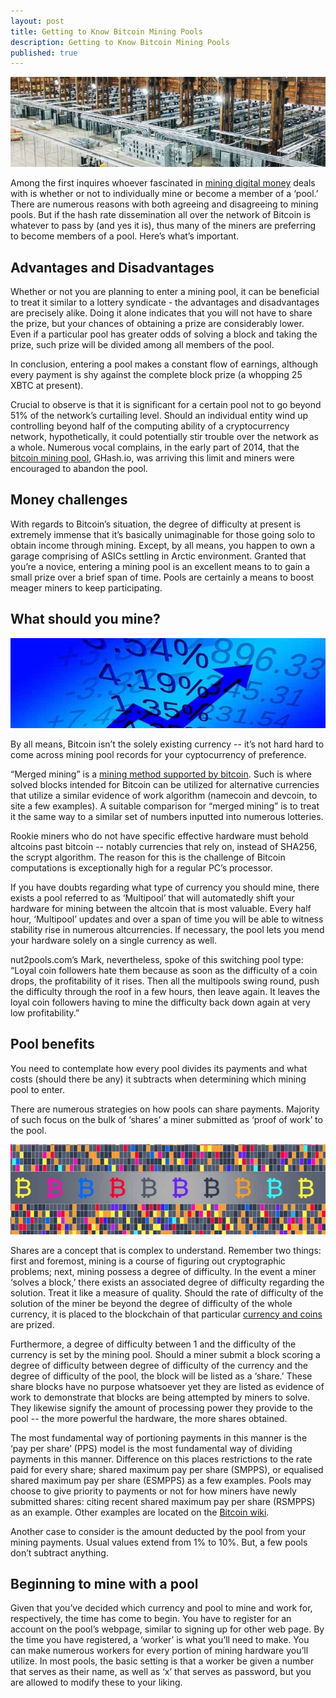 ```yaml
---
layout: post
title: Getting to Know Bitcoin Mining Pools
description: Getting to Know Bitcoin Mining Pools
published: true
---
```


<center><img src="/images/mining-pools-1.jpg" alt="bitcoin mining pools"/></center>

Among the first inquires whoever fascinated in <a href="/gold-bullion-buying-with-bitcoin/">mining digital money</a> deals with is whether or not to individually mine or become a member of a ‘pool.’ There are numerous reasons with both agreeing and disagreeing to mining pools. But if the hash rate dissemination all over the network of Bitcoin is whatever to pass by (and yes it is), thus many of the miners are preferring to become members of a pool. Here’s what’s important. 

<h2>Advantages and Disadvantages</h2>

Whether or not you are planning to enter a mining pool, it can be beneficial to treat it similar to a lottery syndicate - the advantages and disadvantages are precisely alike. Doing it alone indicates that you will not have to share the prize, but your chances of obtaining a prize are considerably lower. Even if a particular pool has greater odds of solving a block and taking the prize, such prize will be divided among all members of the pool. 

In conclusion, entering a pool makes a constant flow of earnings, although every payment is shy against the complete block prize (a whopping 25 XBTC at present).

Crucial to observe is that it is significant for a certain pool not to go beyond 51% of the network’s curtailing level. Should an individual entity wind up controlling beyond half of the computing ability of a cryptocurrency network, hypothetically, it could potentially stir trouble over the network as a whole.  Numerous vocal complains, in the early part of 2014,  that the <a href="/online-bitcoin-trading-steps-on-how-to-make-a-formidable-income-in-bitcoin-trading/">bitcoin mining pool</a>, GHash.io, was arriving this limit and miners were encouraged to abandon the pool. 

<h2>Money challenges</h2>

With regards to Bitcoin’s situation, the degree of difficulty at present is extremely immense that it’s basically unimaginable for those going solo to obtain income through mining. Except, by all means, you happen to own a garage comprising of ASICs settling in Arctic environment. Granted that you’re a novice, entering a mining pool is an excellent means to to gain a small prize over a brief span of time. Pools are certainly a means to boost meager miners to keep participating. 

<h2>What should you mine?</h2>

<center><img src="/images/mining-pools-2.jpg" alt="bitcoin mining pools"/></center>

By all means, Bitcoin isn’t the solely existing currency -- it’s not hard hard to come across mining pool records for your cyptocurrency of preference. 

“Merged mining” is a <a href="/blockchain-is-it-good-news-or-bad/">mining method supported by bitcoin</a>. Such is where solved blocks intended for Bitcoin can be utilized for alternative currencies that utilize a similar evidence of work algorithm (namecoin and devcoin, to site a few examples). A suitable comparison for “merged mining” is to treat it the same way to a similar set of numbers inputted into numerous lotteries. 

Rookie miners who do not have specific effective hardware must behold altcoins past bitcoin -- notably currencies that rely on, instead of SHA256, the scrypt algorithm. The reason for this is the challenge of Bitcoin computations is exceptionally high for a regular PC’s processor. 

If you have doubts regarding what type of currency you should mine, there exists a pool referred to as ‘Multipool’ that will automatedly shift your hardware for mining between the altcoin that is most valuable. Every half hour, ‘Multipool’ updates and over a span of time you will be able to witness stability rise in numerous altcurrencies. If necessary, the pool lets you mend your hardware solely on a single currency as well. 

nut2pools.com’s Mark, nevertheless, spoke of this switching pool type: “Loyal coin followers hate them because as soon as the difficulty of a coin drops, the profitability of it rises. Then all the multipools swing round, push the difficulty through the roof in a few hours, then leave again. It leaves the loyal coin followers having to mine the difficulty back down again at very low profitability.”

<h2>Pool benefits</h2>

You need to contemplate how every pool divides its payments and what costs (should there be any) it subtracts when determining which mining pool to enter. 

There are numerous strategies on how pools can share payments. Majority of such focus on the bulk of ‘shares’ a miner submitted as ‘proof of work’ to the pool. 

<center><img src="/images/mining-pools-3.jpg" alt="bitcoin mining pools"/></center>

Shares are a concept that is complex to understand. Remember two things: first and foremost, mining is a course of figuring out cryptographic problems; next, mining possess a degree of difficulty. In the event a miner ‘solves a block,’ there exists an associated degree of difficulty regarding the solution. Treat it like a measure of quality. Should the rate of difficulty of the solution of the miner be beyond the degree of difficulty of the whole currency, it is placed to the blockchain of that particular <a href="/guidelines-to-start-buying-and-investing-bitcoins/">currency and coins</a> are prized. 

Furthermore, a degree of difficulty between 1 and the difficulty of the currency is set by the mining pool. Should a miner submit a block scoring a degree of difficulty between degree of difficulty of the currency and the degree of difficulty of the pool, the block will be listed as a ‘share.’ These share blocks have no purpose whatsoever yet they are listed as evidence of work to demonstrate that blocks are being attempted by miners to solve. They likewise signify the amount of processing power they provide to the pool -- the more powerful the hardware, the more shares obtained. 

The most fundamental way of portioning payments in this manner is the ‘pay per share’ (PPS) model is the most fundamental way of dividing payments in this manner. Difference on this places restrictions to the rate paid for every share;  shared maximum pay per share (SMPPS), or equalised shared maximum pay per share (ESMPPS) as a few examples. Pools may choose to give priority to payments or not for how miners have newly submitted shares: citing recent shared maximum pay per share (RSMPPS) as an example. Other examples are located on the <a href="/blog/">Bitcoin wiki</a>.

Another case to consider is the amount deducted by the pool from your mining payments. Usual values extend from 1% to 10%. But, a few pools don’t subtract anything. 

<h2>Beginning to mine with a pool</h2>

Given that you’ve decided which currency and pool to mine and work for, respectively, the time has come to begin. You have to register for an account on the pool’s webpage, similar to signing up for other web page. By the time you have registered, a ‘worker’ is what you’ll need to make. You can make numerous workers for every portion of mining hardware you’ll utilize. In most pools, the basic setting is that a worker be given a number that serves as their name, as well as ‘x’ that serves as password, but you are allowed to modify these to your liking. 

